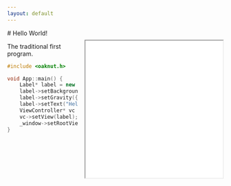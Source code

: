 ```yaml
---
layout: default
---
```

<iframe src="xx.html" style="margin-top:24px; margin-left:16px;" width="320" height="320" align="right">
</iframe>
# Hello World!

The traditional first program.

```cpp
#include <oaknut.h>

void App::main() {
    Label* label = new Label();
    label->setBackgroundColor(0xFFFFFFFF);
    label->setGravity({GRAVITY_CENTER, GRAVITY_CENTER});
    label->setText("Hello World!");
    ViewController* vc = new ViewController();
    vc->setView(label);
    _window->setRootViewController(vc);
}
```
